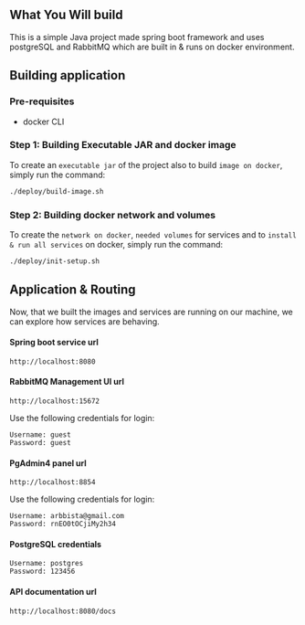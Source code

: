 ## What You Will build

This is a simple Java project made  spring boot framework and uses postgreSQL and RabbitMQ which are built in & runs on docker environment.

## Building application

### Pre-requisites
- docker CLI

### Step 1: Building Executable JAR and docker image
To create an `executable jar`  of the project also to build `image on docker`, simply run the command:

```sh
./deploy/build-image.sh
```

### Step 2: Building docker network and volumes
To create the `network on docker`, `needed volumes` for services and to `install & run all services` on docker, simply run the command:

```sh
./deploy/init-setup.sh
```

## Application & Routing

Now, that we built the images and services are running on our machine, we can explore how services are behaving.

#### Spring boot service url

```
http://localhost:8080
```

#### RabbitMQ Management UI url

```
http://localhost:15672
```

Use the following credentials for login:

```
Username: guest
Password: guest
```

#### PgAdmin4 panel url

```
http://localhost:8854
```

Use the following credentials for login:

```
Username: arbbista@gmail.com
Password: rnEO0tOCjiMy2h34
```

#### PostgreSQL credentials

```
Username: postgres
Password: 123456
```

#### API documentation url

```
http://localhost:8080/docs
```